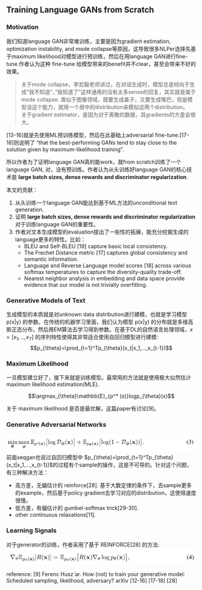 ## Training Language GANs from Scratch
### Motivation
我们知道language GAN非常难训练，主要是因为gradient estimation, optimization instability, and mode collapse等原因，这导致很多NLPer选择先基于maximum likelihood对模型进行预训练，然后在用language GAN进行fine-tune.作者认为这种 fine-tune 给模型带来的benefit并不clear，甚至会带来不好的效果。  

> 关于mode collapse，李宏毅老师讲过，在对话生成时，模型总是倾向于生成“我不知道”，”我知道了”这样通用的没有太多sense的回复，其实就是属于mode collapse. 类似于图像领域，既要生成鼻子，又要生成嘴巴，但是模型没这个能力，就用一个居中的distribution来模拟这两个distribution。  
> 关于gradient estimator，是因为对于离散的数据，其gradients的方差会很大。

[13-16]就是先使用ML预训练模型，然后在此基础上adversarial fine-tune.[17-18]则说明了 “that the best-performing GANs tend to stay close to the solution given by maximum-likelihood training”.

所以作者为了证明language GAN真的能work，就from scratch训练了一个language GAN, 对，没有预训练。作者认为从头训练好language GAN的核心技术是 **large batch sizes, dense rewards and discriminator regularization**.

本文的贡献：  
1. 从头训练一个language GAN能达到基于ML方法的unconditional text generation.  
2. 证明 **large batch sizes, dense rewards and discriminator regularization** 对于训练language GAN的重要性。  
3. 作者对文本生成模型的evaluation提出了一些性的拓展，能充分挖掘生成的language更多的特性。比如：
    - BLEU and Self-BLEU [19] capture basic local consistency.    
    - The Frechet Distance metric [17] captures global consistency and semantic information.    
    - Language and Reverse Language model scores [18] across various softmax temperatures to capture the diversity-quality trade-off.    
    - Nearest neighbor analysis in embedding and data space provide evidence that our model is not trivially overfitting.   

### Generative Models of Text
生成模型的本质就是对unknown data distribution进行建模，也就是学习模型 p(x|y) 的参数。在传统的机器学习里面，我们认为模型 p(x|y) 的分布就是多维高斯正态分布，然后用EM算法去学习得到参数。在基于DL的自然语言处理领域，$x=[x_1,..,x_T]$ 的序列特性使得其非常适合使用自回归模型进行建模:
$$p_{\theta}=\prod_{t=1}^Tp_{\theta}(x_t|x_1,...,x_{t-1})$$

### Maximum Likelihood
一旦模型建立好了，接下来就是训练模型。最常用的方法就是使用极大似然估计 maximum likelihood estimation(MLE).

$$\argmax_{\theta}\mathbb{E}_{p^* (x)}logp_{\theta}(x)$$

关于 maximum likelihood 是否是最优解，这篇paper有讨论[9]。

### Generative Adversarial Networks
![](从0开始GAN-4-ScratchGAN/gans.png)
前面seqgan也说过自回归模型中 $p_{\theta}=\prod_{t=1}^Tp_{\theta}(x_t|x_1,...,x_{t-1})$的过程有个sample的操作，这是不可导的。针对这个问题，有三种解决方法：  
- 高方差，无偏估计的 reinforce[28]. 基于大数定律的条件下，去sample更多的example，然后基于policy gradient去学习对应的distribution，这使得速度很慢。  
- 低方差，有偏估计的 gumbel-softmax trick[29-30].  
- other continuous relaxations[11].  

### Learning Signals
对于generator的训练，作者采用了基于 REINFORCE[28] 的方法:
![](从0开始GAN-4-ScratchGAN/reinforce.png)







reference:
[9] Ferenc Husz´ar. How (not) to train your generative model: Scheduled sampling, likelihood, adversary? arXiv
[12-16]
[17-18]
[28]
